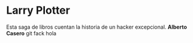 # Larry Plotter
Esta saga de libros cuentan la historia de un hacker excepcional.
**Alberto Casero** git fack
hola
